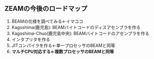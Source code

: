 ##  ZEAMの今後のロードマップ

1. BEAMの仕様を調べてみる←イマココ
2. Kagoshima(鹿児島): BEAMバイトコードのディスアセンブラを作る
3. Kagoshima-Chuo(鹿児島中央): BEAMバイトコードのアセンブラを作る
4. インタプリタを作る
5. JITコンパイラを作る←単一プロセッサのBEAMと同等
6. **マルチCPU対応する←複数プロセッサのBEAMと同等**